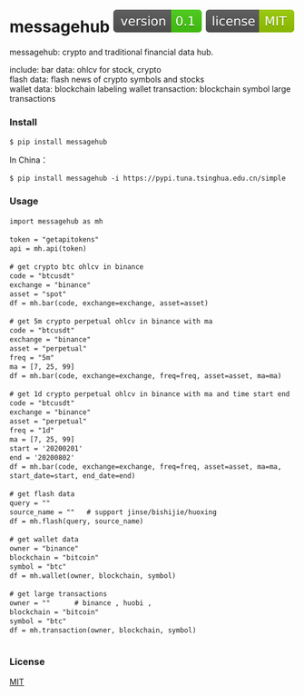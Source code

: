 # messagehub [![Version][version-badge]][version-link] ![MIT License][license-badge]


messagehub: crypto and traditional financial data hub.    

include: 
bar data:  ohlcv for stock, crypto   
flash data: flash news of crypto symbols and stocks    
wallet data: blockchain labeling wallet 
transaction: blockchain  symbol large transactions 


### Install

```
$ pip install messagehub
```

In China：    
```
$ pip install messagehub -i https://pypi.tuna.tsinghua.edu.cn/simple
```
 

### Usage

```
import messagehub as mh

token = "getapitokens"
api = mh.api(token)

# get crypto btc ohlcv in binance
code = "btcusdt"
exchange = "binance"
asset = "spot"
df = mh.bar(code, exchange=exchange, asset=asset)

# get 5m crypto perpetual ohlcv in binance with ma 
code = "btcusdt"
exchange = "binance"
asset = "perpetual"
freq = "5m"
ma = [7, 25, 99]
df = mh.bar(code, exchange=exchange, freq=freq, asset=asset, ma=ma)

# get 1d crypto perpetual ohlcv in binance with ma and time start end 
code = "btcusdt"
exchange = "binance"
asset = "perpetual"
freq = "1d"
ma = [7, 25, 99]
start = '20200201'
end = '20200802'
df = mh.bar(code, exchange=exchange, freq=freq, asset=asset, ma=ma, start_date=start, end_date=end)

# get flash data 
query = ""  
source_name = ""   # support jinse/bishijie/huoxing 
df = mh.flash(query, source_name)

# get wallet data 
owner = "binance"
blockchain = "bitcoin"
symbol = "btc"
df = mh.wallet(owner, blockchain, symbol)

# get large transactions
owner = ""      # binance , huobi ,
blockchain = "bitcoin"
symbol = "btc"
df = mh.transaction(owner, blockchain, symbol)


```


### License

[MIT](https://github.com/chaininout/messagehub/blob/master/LICENSE)


[version-badge]:   https://raw.githubusercontent.com/chaininout/messagehub/master/version-0.1-brightgreen.svg
[version-link]:    https://pypi.org/project/messagehub/
[license-badge]:   https://raw.githubusercontent.com/chaininout/messagehub/master/license.svg